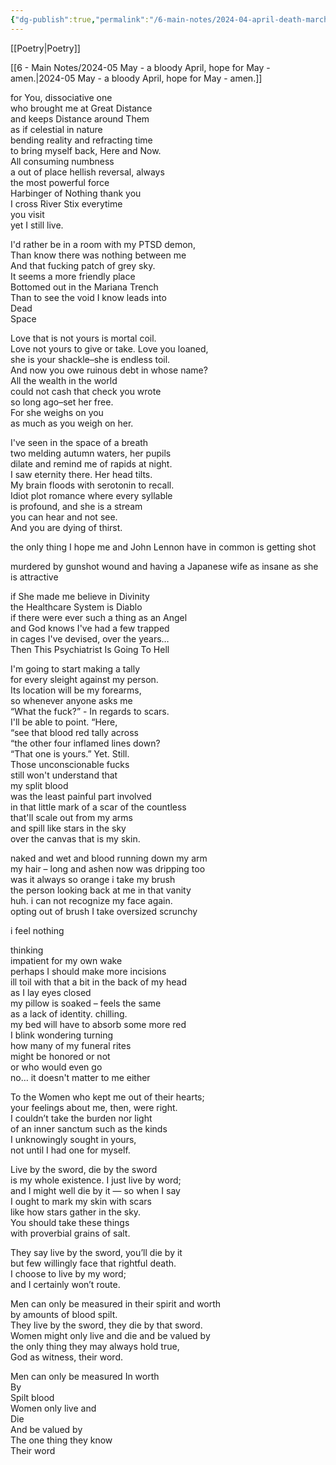```yaml
---
{"dg-publish":true,"permalink":"/6-main-notes/2024-04-april-death-march-ends-april-is-healing/","tags":["Poetry"]}
---
```


[[Poetry\|Poetry]]

[[6 - Main Notes/2024-05 May - a bloody April, hope for May - amen.\|2024-05 May - a bloody April, hope for May - amen.]]


for You, dissociative one  
who brought me at Great Distance   
and keeps Distance around Them  
as if celestial in nature  
bending reality and refracting time  
to bring myself back, Here and Now.   
All consuming numbness  
a out of place hellish reversal, always  
the most powerful force  
Harbinger of Nothing thank you   
I cross River Stix everytime   
you visit  
yet I still live.

I'd rather be in a room with my PTSD demon,   
Than know there was nothing between me  
And that fucking patch of grey sky.   
It seems a more friendly place  
Bottomed out in the Mariana Trench  
Than to see the void I know leads into  
Dead   
Space 

Love that is not yours is mortal coil.   
Love not yours to give or take. Love you loaned,  
she is your shackle–she is endless toil.   
And now you owe ruinous debt in whose name?  
All the wealth in the world  
could not cash that check you wrote   
so long ago–set her free.   
For she weighs on you  
as much as you weigh on her. 

I've seen in the space of a breath  
two melding autumn waters, her pupils  
dilate and remind me of rapids at night.   
I saw eternity there. Her head tilts.   
My brain floods with serotonin to recall.   
Idiot plot romance where every syllable   
is profound, and she is a stream  
you can hear and not see.   
And you are dying of thirst. 

the only thing I hope me and John Lennon have in common is getting shot

murdered by gunshot wound and having a Japanese wife as insane as she is attractive

if She made me believe in Divinity  
the Healthcare System is Diablo  
if there were ever such a thing as an Angel  
and God knows I've had a few trapped  
in cages I've devised, over the years…   
Then This Psychiatrist Is Going To Hell



I'm going to start making a tally  
for every sleight against my person.   
Its location will be my forearms,   
so whenever anyone asks me   
“What the fuck?” \-  In regards to scars.   
I'll be able to point. “Here,  
“see that blood red tally across  
“the other four inflamed lines down?   
“That one is yours.” Yet. Still.   
Those unconscionable fucks  
still won't understand that  
my split blood  
was the least painful part involved  
in that little mark of a scar of the countless  
that'll scale out from my arms   
and spill like stars in the sky  
over the canvas that is my skin. 



naked and wet and blood running down my arm  
my hair – long and ashen now was dripping too  
was it always so orange   i take my brush  
the person looking back at me in that vanity  
huh. i can not recognize my face again.   
opting out of brush I take oversized scrunchy 

i feel nothing

thinking  
impatient for my own wake  
perhaps I should make more incisions  
ill toil with that a bit in the back of my head  
as I lay eyes closed  
my pillow is soaked – feels the same   
as a lack of identity. chilling.  
my bed will have to absorb some more red  
I blink wondering turning  
how many of my funeral rites   
might be honored or not  
or who would even go  
no… it doesn't  matter to me either

To the Women who kept me out of their hearts;  
your feelings about me, then, were right.  
I couldn’t take the burden nor light  
of an inner sanctum such as the kinds   
I unknowingly sought in yours,  
not until I had one for myself.

Live by the sword, die by the sword  
is my whole existence. I just live by word;  
and I might well die by it — so when I say  
I ought to mark my skin with scars   
like how stars gather in the sky.  
You should take these things  
with proverbial grains of salt.

They say live by the sword, you’ll die by it  
but few willingly face that rightful death.  
I choose to live by my word;  
and I certainly won’t route.

Men can only be measured in their spirit and worth   
by amounts of blood spilt.   
They live by the sword, they die by that sword.   
Women might only live and die and be valued by  
the only thing they may always hold true,   
God as witness, their word. 

Men can only be measured In worth  
By   
Spilt blood   
Women only live and  
Die   
And be valued by  
The one thing they know   
Their word

